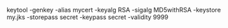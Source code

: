 
keytool -genkey -alias mycert -keyalg RSA -sigalg MD5withRSA -keystore my.jks -storepass secret  -keypass secret -validity 9999